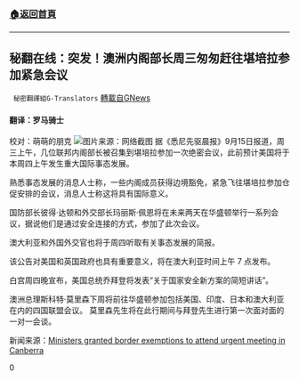 ###  [:house:返回首頁](https://github.com/ourhimalayas/txt)
---


## 秘翻在线：突发！澳洲内阁部长周三匆匆赶往堪培拉参加紧急会议
` 秘密翻譯組G-Translators` [轉載自GNews](https://gnews.org/zh-hans/1534592/)

#### 翻译：罗马骑士
校对：萌萌的朋克
![](https://assets.gnews.org/wp-content/uploads/2021/09/1-66.jpg)图片来源：网络截图
据《悉尼先驱晨报》9月15日报道，周三上午，几位联邦内阁部长被召集到堪培拉参加一次绝密会议，此前预计美国将于本周四上午发生重大国际事态发展。

熟悉事态发展的消息人士称，一些内阁成员获得边境豁免，紧急飞往堪培拉参加仓促安排的会议，消息人士称这将具有国际意义。

国防部长彼得·达顿和外交部长玛丽斯·佩恩将在未来两天在华盛顿举行一系列会议，据说他们是通过安全连接的方式，参加了此次会议。

澳大利亚和外国外交官也将于周四听取有关事态发展的简报。

该公告对美国和英国政府也具有重要意义，将在澳大利亚时间上午 7 点发布。

白宫周四晚宣布，美国总统乔拜登将发表“关于国家安全新方案的简短讲话”。

澳洲总理斯科特·莫里森下周将前往华盛顿参加包括美国、印度、日本和澳大利亚在内的四国联盟会议。 莫里森先生将在此行期间与拜登先生进行第一次面对面的一对一会谈。

新闻来源：[Ministers granted border exemptions to attend urgent meeting in Canberra](https://www.smh.com.au/politics/federal/ministers-granted-border-exemptions-to-attend-urgent-meeting-in-canberra-20210915-p58rzn.html)

0
